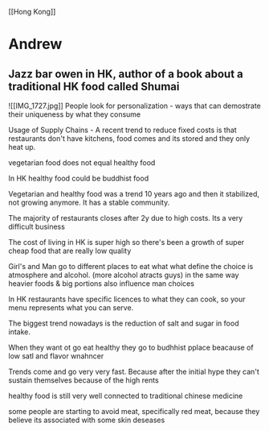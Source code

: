 [[Hong Kong]]

# Andrew
## Jazz bar owen in HK, author of a book about a traditional HK food called Shumai
![[IMG_1727.jpg]]
People look for personalization - ways that can demostrate their uniqueness by what they consume

Usage of Supply Chains - A recent trend to reduce fixed costs is that restaurants don't have kitchens, food comes and its stored and they only heat up.

vegetarian food does not equal healthy food

In HK healthy food could be buddhist food

Vegetarian and healthy food was a trend 10 years ago and then it stabilized, not growing anymore. It has a stable community.

The majority of restaurants closes after 2y due to high costs. Its a very difficult business

The cost of living in HK is super high so there's been a growth of super cheap food that are really low quality

Girl's and Man go to different places to eat what what define the choice is atmosphere and alcohol. (more alcohol atracts guys) in the same way heavier foods & big portions also influence man choices

In HK restaurants have specific licences to what they can cook, so your menu represents what you can serve.

The biggest trend nowadays is the reduction of salt and sugar in food intake.

When they want ot go eat healthy they go to budhhist pplace beacause of low satl and flavor wnahncer

Trends come and go very very fast. Because after the initial hype they can't sustain themselves because of the high rents

healthy food is still very well connected to traditional chinese medicine

some people are starting to avoid meat, specifically red meat, because they believe its associated with some skin deseases
